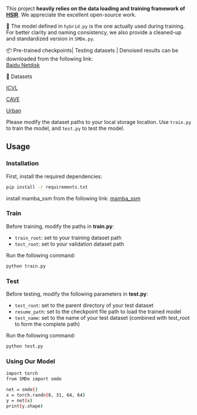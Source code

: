 This project **heavily relies on the data loading and training framework of [HSIR](https://github.com/bit-isp/HSIR)**. We appreciate the excellent open-source work. 

📌 The model defined in `hybrid.py` is the one actually used during training.  
For better clarity and naming consistency, we also provide a cleaned-up and standardized version in `SMDe.py`.

📦 Pre-trained checkpoints| Testing datasets | Denoised results can be downloaded from the following link:  
[Baidu Netdisk](https://pan.baidu.com/s/1ZQfjGeDEdHvA6ctDgWLeWA?pwd=1111)

📂 Datasets

[ICVL](https://doi.org/10.1007/978-3-319-46478-7_2)

[CAVE](https://doi.org/10.1109/TIP.2010.2046811)

[Urban](https://doi.org/10.1117/12.283843)

Please modify the dataset paths to your local storage location.
Use `train.py` to train the model, and `test.py` to test the model.

##  Usage

###  Installation
First, install the required dependencies:  
```bash
pip install -r requirements.txt
```
install mamba_ssm from the following link: [mamba_ssm](https://github.com/state-spaces/mamba/releases?page=2)
###  Train
Before training, modify the paths in **train.py**:
- `train_root`: set to your training dataset path
- `test_root`: set to your validation dataset path

Run the following command:
```bash
python train.py
```
###  Test
Before testing, modify the following parameters in **test.py**:
- `test_root`: set to the parent directory of your test dataset
- `resume_path`: set to the checkpoint file path to load the trained model
- `test_name`: set to the name of your test dataset (combined with test_root to form the complete path)

Run the following command:
```bash
python test.py
```
###  Using Our Model
```bash
import torch
from SMDe import smde

net = smde()
x = torch.randn(8, 31, 64, 64)
y = net(x)
print(y.shape)
```
